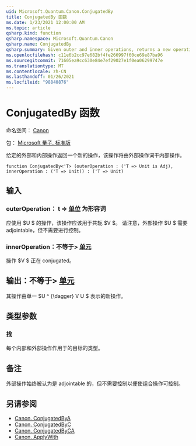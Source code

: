 ```yaml
---
uid: Microsoft.Quantum.Canon.ConjugatedBy
title: ConjugatedBy 函数
ms.date: 1/23/2021 12:00:00 AM
ms.topic: article
qsharp.kind: function
qsharp.namespace: Microsoft.Quantum.Canon
qsharp.name: ConjugatedBy
qsharp.summary: Given outer and inner operations, returns a new operation that conjugates the inner operation by the outer operation.
ms.openlocfilehash: c11e6b2cc97e682bf4fe266997f60ce69e87ba96
ms.sourcegitcommit: 71605ea9cc630e84e7ef29027e1f0ea06299747e
ms.translationtype: MT
ms.contentlocale: zh-CN
ms.lasthandoff: 01/26/2021
ms.locfileid: "98840876"
---
```

# <a name="conjugatedby-function"></a>ConjugatedBy 函数

命名空间： [Canon](xref:Microsoft.Quantum.Canon)

包： [Microsoft 量子. 标准版](https://nuget.org/packages/Microsoft.Quantum.Standard)


给定的外部和内部操作返回一个新的操作，该操作将由外部操作词干内部操作。

```qsharp
function ConjugatedBy<'T> (outerOperation : ('T => Unit is Adj), innerOperation : ('T => Unit)) : ('T => Unit)
```


## <a name="input"></a>输入

### <a name="outeroperation--t--unit--is-adj"></a>outerOperation： t => [单位](xref:microsoft.quantum.lang-ref.unit)  为形容词

应使用 $U $ 的操作，该操作应该用于共轭 $V $。 请注意，外部操作 $U $ 需要 adjointable，但不需要进行控制。


### <a name="inneroperation--t--unit"></a>innerOperation：不等于> [单元](xref:microsoft.quantum.lang-ref.unit) 

操作 $V $ 正在 conjugated。



## <a name="output--t--unit"></a>输出：不等于> [单元](xref:microsoft.quantum.lang-ref.unit) 

其操作由单一 $U ^ {\dagger} V U $ 表示的新操作。

## <a name="type-parameters"></a>类型参数

### <a name="t"></a>找

每个内部和外部操作作用于的目标的类型。

## <a name="remarks"></a>备注

外部操作始终被认为是 adjointable 的，但不需要控制以便使组合操作可控制。

## <a name="see-also"></a>另请参阅

- [Canon. ConjugatedByA](xref:Microsoft.Quantum.Canon.ConjugatedByA)
- [Canon. ConjugatedByC](xref:Microsoft.Quantum.Canon.ConjugatedByC)
- [Canon. ConjugatedByCA](xref:Microsoft.Quantum.Canon.ConjugatedByCA)
- [Canon. ApplyWith](xref:Microsoft.Quantum.Canon.ApplyWith)